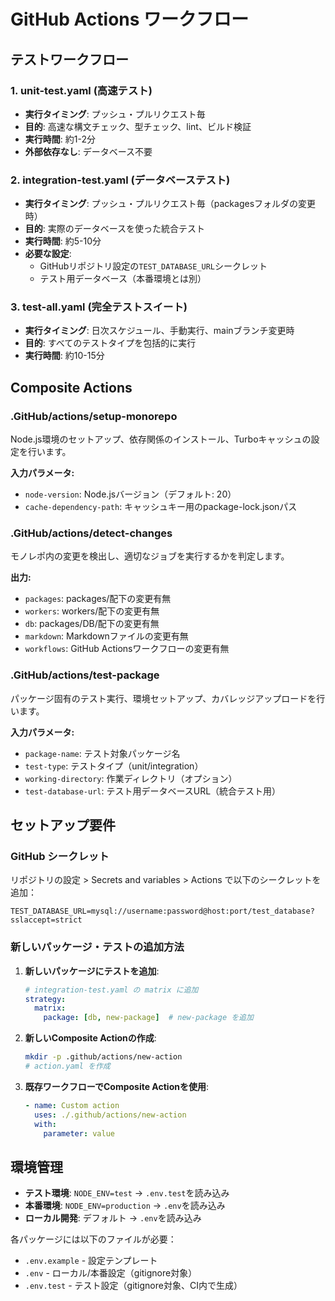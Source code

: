 # GitHub Actions ワークフロー

## テストワークフロー

### 1. unit-test.yaml (高速テスト)
- **実行タイミング**: プッシュ・プルリクエスト毎
- **目的**: 高速な構文チェック、型チェック、lint、ビルド検証
- **実行時間**: 約1-2分
- **外部依存なし**: データベース不要

### 2. integration-test.yaml (データベーステスト)
- **実行タイミング**: プッシュ・プルリクエスト毎（packagesフォルダの変更時）
- **目的**: 実際のデータベースを使った統合テスト
- **実行時間**: 約5-10分
- **必要な設定**: 
  - GitHubリポジトリ設定の`TEST_DATABASE_URL`シークレット
  - テスト用データベース（本番環境とは別）

### 3. test-all.yaml (完全テストスイート)
- **実行タイミング**: 日次スケジュール、手動実行、mainブランチ変更時
- **目的**: すべてのテストタイプを包括的に実行
- **実行時間**: 約10-15分

## Composite Actions

### .GitHub/actions/setup-monorepo
Node.js環境のセットアップ、依存関係のインストール、Turboキャッシュの設定を行います。

**入力パラメータ:**
- `node-version`: Node.jsバージョン（デフォルト: 20）
- `cache-dependency-path`: キャッシュキー用のpackage-lock.jsonパス

### .GitHub/actions/detect-changes
モノレポ内の変更を検出し、適切なジョブを実行するかを判定します。

**出力:**
- `packages`: packages/配下の変更有無
- `workers`: workers/配下の変更有無
- `db`: packages/DB/配下の変更有無
- `markdown`: Markdownファイルの変更有無
- `workflows`: GitHub Actionsワークフローの変更有無

### .GitHub/actions/test-package
パッケージ固有のテスト実行、環境セットアップ、カバレッジアップロードを行います。

**入力パラメータ:**
- `package-name`: テスト対象パッケージ名
- `test-type`: テストタイプ（unit/integration）
- `working-directory`: 作業ディレクトリ（オプション）
- `test-database-url`: テスト用データベースURL（統合テスト用）

## セットアップ要件

### GitHub シークレット
リポジトリの設定 > Secrets and variables > Actions で以下のシークレットを追加：

```
TEST_DATABASE_URL=mysql://username:password@host:port/test_database?sslaccept=strict
```

### 新しいパッケージ・テストの追加方法

1. **新しいパッケージにテストを追加**:
   ```yaml
   # integration-test.yaml の matrix に追加
   strategy:
     matrix:
       package: [db, new-package]  # new-package を追加
   ```

2. **新しいComposite Actionの作成**:
   ```bash
   mkdir -p .github/actions/new-action
   # action.yaml を作成
   ```

3. **既存ワークフローでComposite Actionを使用**:
   ```yaml
   - name: Custom action
     uses: ./.github/actions/new-action
     with:
       parameter: value
   ```

## 環境管理

- **テスト環境**: `NODE_ENV=test` → `.env.test`を読み込み
- **本番環境**: `NODE_ENV=production` → `.env`を読み込み
- **ローカル開発**: デフォルト → `.env`を読み込み

各パッケージには以下のファイルが必要：
- `.env.example` - 設定テンプレート
- `.env` - ローカル/本番設定（gitignore対象）
- `.env.test` - テスト設定（gitignore対象、CI内で生成）